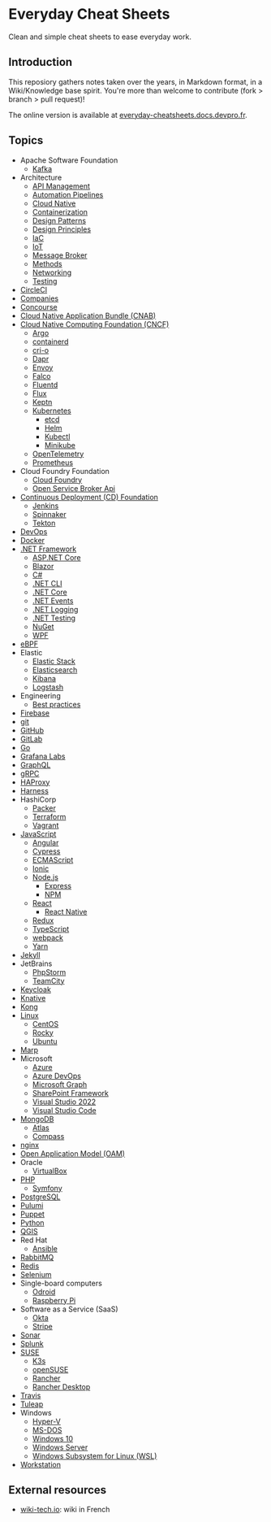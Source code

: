 # Everyday Cheat Sheets

Clean and simple cheat sheets to ease everyday work.

## Introduction

This reposiory gathers notes taken over the years, in Markdown format, in a Wiki/Knowledge base spirit. You're more than welcome to contribute (fork > branch > pull request)!

The online version is available at [everyday-cheatsheets.docs.devpro.fr](https://everyday-cheatsheets.docs.devpro.fr/).

## Topics

* Apache Software Foundation
  * [Kafka](./docs/apache/kafka.md)
* Architecture
  * [API Management](./docs/architecture/api-management.md)
  * [Automation Pipelines](./docs/automation-pipelines.md)
  * [Cloud Native](./docs/architecture/cloud-native.md)
  * [Containerization](./docs/architecture/containerization.md)
  * [Design Patterns](./docs/architecture/design-patterns.md)
  * [Design Principles](./docs/architecture/design-principles.md)
  * [IaC](./docs/architecture/iac.md)
  * [IoT](./docs/architecture/iot.md)
  * [Message Broker](./docs/architecture/message-broker.md)
  * [Methods](./docs/architecture/methods.md)
  * [Networking](./docs/architecture/networking.md)
  * [Testing](./docs/architecture/testing.md)
* [CircleCI](./docs/circleci.md)
* [Companies](./docs/companies.md)
* [Concourse](./docs/concourse/concourse.md)
* [Cloud Native Application Bundle (CNAB)](./docs/cnab.md)
* [Cloud Native Computing Foundation (CNCF)](./docs/cncf/cncf.md)
  * [Argo](./docs/cncf/argo.md)
  * [containerd](./docs/cncf/containerd.md)
  * [cri-o](./docs/cncf/cri-o.md)
  * [Dapr](./docs/cncf/dapr.md)
  * [Envoy](./docs/cncf/envoy.md)
  * [Falco](./docs/cncf/falco.md)
  * [Fluentd](./docs/cncf/fluentd.md)
  * [Flux](./docs/cncf/flux.md)
  * [Keptn](./docs/cncf/keptn.md)
  * [Kubernetes](./docs/cncf/kubernetes.md)
    * [etcd](./docs/cncf/etcd.md)
    * [Helm](./docs/cncf/helm.md)
    * [Kubectl](./docs/cncf/kubectl.md)
    * [Minikube](./docs/cncf/minikube.md)
  * [OpenTelemetry](./docs/cncf/opentelemetry.md)
  * [Prometheus](./docs/cncf/prometheus.md)
* Cloud Foundry Foundation
  * [Cloud Foundry](./docs/cf-foundation/cloudfoundry.md)
  * [Open Service Broker Api](./docs/cf-foundation/openservicebrokerapi.md)
* [Continuous Deployment (CD) Foundation](./docs/cd-foundation/cd-foundation.md)
  * [Jenkins](./docs/cd-foundation/jenkins.md)
  * [Spinnaker](./docs/cd-foundation/spinnaker.md)
  * [Tekton](./docs/cd-foundation/cd-foundation/tekton.md)
* [DevOps](./docs/devops.md)
* [Docker](./docs/docker/docker.md)
* [.NET Framework](./docs/dotnet/dotnet.md)
  * [ASP.NET Core](./docs/dotnet/aspnetcore.md)
  * [Blazor](./docs/dotnet/blazor.md)
  * [C#](./docs/dotnet/csharp.md)
  * [.NET CLI](./docs/dotnet/dotnet-cli.md)
  * [.NET Core](./docs/dotnet/dotnetcore.md)
  * [.NET Events](./docs/dotnet/dotnetevents.md)
  * [.NET Logging](./docs/dotnet/dotnet-logging.md)
  * [.NET Testing](./docs/dotnet/dotnet-testing.md)
  * [NuGet](./docs/dotnet/nuget.md)
  * [WPF](./docs/dotnet/wpf.md)
* [eBPF](./docs/ebpf.md)
* Elastic
  * [Elastic Stack](./docs/elastic/elastic-stack.md)
  * [Elasticsearch](./docs/elastic/elasticsearch.md)
  * [Kibana](./docs/elastic/kibana)
  * [Logstash](./docs/elastic/logstash.md)
* Engineering
  * [Best practices](./docs/engineering/best-practices.md)
* [Firebase](./docs/firebase.md)
* [git](./docs/git.md)
* [GitHub](./docs/github.md)
* [GitLab](./docs/gitlab.md)
* [Go](./docs/go.md)
* [Grafana Labs](./docs/grafana/grafana-labs.md)
* [GraphQL](./docs/graphql.md)
* [gRPC](./docs/grpc.md)
* [HAProxy](./docs/haproxy.md)
* [Harness](./docs/harness/harness.md)
* HashiCorp
  * [Packer](./docs/packer.md)
  * [Terraform](./docs/hashicorp/terraform.md)
  * [Vagrant](./docs/hashicorp/vagrant.md)
* [JavaScript](./docs/javascript/javascript.md)
  * [Angular](./docs/javascript/angular.md)
  * [Cypress](./docs/javascript/cypress.md)
  * [ECMAScript](./docs/javascript/ecmascript.md)
  * [Ionic](./docs/javascript/ionic.md)
  * [Node.js](./docs/javascript/nodejs.md)
    * [Express](./docs/javascript/express.md)
    * [NPM](./docs/javascript/npm.md)
  * [React](./docs/javascript/reactjs.md)
    * [React Native](./docs/javascript/react-native.md)
  * [Redux](./docs/javascript/redux.md)
  * [TypeScript](./docs/javascript/typescript.md)
  * [webpack](./docs/javascript/webpack.md)
  * [Yarn](./docs/javascript/yarn.md)
* [Jekyll](./docs/jekyll.md)
* JetBrains
  * [PhpStorm](./docs/jetbrains/phpstorm.md)
  * [TeamCity](./docs/jetbrains/teamcity.md)
* [Keycloak](./docs/keycloak.md)
* [Knative](./docs/knative.md)
* [Kong](./docs/kong.md)
* [Linux](./docs/linux/linux.md)
  * [CentOS](./docs/linux/centos.md)
  * [Rocky](./docs/linux/rocky.md)
  * [Ubuntu](./docs/linux/ubuntu.md)
* [Marp](./docs/marp.md)
* Microsoft
  * [Azure](./docs/microsoft/azure.md)
  * [Azure DevOps](./docs/microsoft/azure-devops.md)
  * [Microsoft Graph](./docs/microsoft/microsoft-graph.md)
  * [SharePoint Framework](./docs/microsoft/spfx.md)
  * [Visual Studio 2022](./docs/microsoft/vs2022.md)
  * [Visual Studio Code](./docs/microsoft/vscode.md)
* [MongoDB](./docs/mongodb/mongodb.md)
  * [Atlas](./docs/mongodb/atlas.md)
  * [Compass](./docs/mongodb/compass.md)
* [nginx](./docs/nginx.md)
* [Open Application Model (OAM)](./docs/oam.md)
* Oracle
  * [VirtualBox](./docs/oracle/virtualbox.md)
* [PHP](./docs/php/php.md)
  * [Symfony](./docs/php/symfony.md)
* [PostgreSQL](./docs/postgresql.md)
* [Pulumi](./docs/pulumi.md)
* [Puppet](./docs/puppet.md)
* [Python](./docs/python/python.md)
* [QGIS](./docs/qgis.md)
* Red Hat
  * [Ansible](./docs/redhat/ansible.md)
* [RabbitMQ](./docs/rabbitmq.md)
* [Redis](./docs/redis.md)
* [Selenium](./docs/selenium.md)
* Single-board computers
  * [Odroid](./docs/odroid.md)
  * [Raspberry Pi](./docs/raspberrypi.md)
* Software as a Service (SaaS)
  * [Okta](./docs/okta.md)
  * [Stripe](./docs/stripe.md)
* [Sonar](./docs/sonar.md)
* [Splunk](./docs/splunk.md)
* [SUSE](./docs/suse/suse.md)
  * [K3s](./docs/suse/k3s.md)
  * [openSUSE](./docs/suse/opensuse.md)
  * [Rancher](./docs/suse/rancher.md)
  * [Rancher Desktop](./docs/suse/rancher-desktop.md)
* [Travis](./docs/travis.md)
* [Tuleap](./docs/tuleap.md)
* Windows
  * [Hyper-V](./docs/windows/hyper-v.md)
  * [MS-DOS](./docs/windows/ms-dos.md)
  * [Windows 10](./docs/windows/windows10.md)
  * [Windows Server](./docs/windows/windows-server.md)
  * [Windows Subsystem for Linux (WSL)](./docs/windows/wsl.md)
* [Workstation](./docs/workstation.md)

## External resources

* [wiki-tech.io](https://wiki-tech.io/): wiki in French
